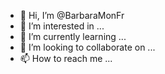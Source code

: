 - 👋 Hi, I’m @BarbaraMonFr
- 👀 I’m interested in ...
- 🌱 I’m currently learning ...
- 💞️ I’m looking to collaborate on ...
- 📫 How to reach me ...

<!---
BarbaraMonFr/BarbaraMonFr is a ✨ special ✨ repository because its `README.md` (this file) appears on your GitHub profile.
You can click the Preview link to take a look at your changes.
--->
